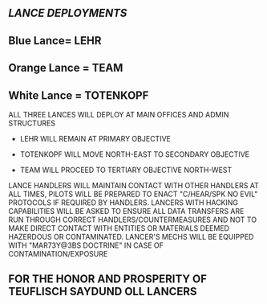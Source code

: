 ## *LANCE DEPLOYMENTS*

## Blue Lance= LEHR

## Orange Lance = TEAM 

## White Lance = TOTENKOPF

ALL THREE LANCES WILL DEPLOY AT MAIN OFFICES AND ADMIN STRUCTURES

* LEHR WILL REMAIN AT PRIMARY OBJECTIVE

* TOTENKOPF WILL MOVE NORTH-EAST TO SECONDARY OBJECTIVE 

* TEAM WILL PROCEED TO TERTIARY OBJECTIVE NORTH-WEST

LANCE HANDLERS WILL MAINTAIN CONTACT WITH OTHER HANDLERS AT ALL TIMES, PILOTS WILL BE PREPARED TO ENACT "C/HEAR/SPK NO EVIL" 
PROTOCOLS IF REQUIRED BY HANDLERS.  LANCERS WITH HACKING CAPABILITIES WILL BE ASKED TO ENSURE ALL DATA TRANSFERS ARE RUN THROUGH CORRECT
HANDLERS/COUNTERMEASURES AND NOT TO MAKE DIRECT CONTACT WITH ENTITIES OR MATERIALS DEEMED HAZERDOUS OR CONTAMINATED. LANCER'S MECHS WILL BE 
EQUIPPED WITH "MAR73Y@3BS DOCTRINE" IN CASE OF CONTAMINATION/EXPOSURE

## FOR THE HONOR AND PROSPERITY OF TEUFLISCH SAYDUND OLL LANCERS
